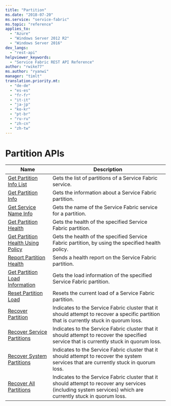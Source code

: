 ```yaml
---
title: "Partition"
ms.date: "2018-07-20"
ms.service: "service-fabric"
ms.topic: "reference"
applies_to: 
  - "Azure"
  - "Windows Server 2012 R2"
  - "Windows Server 2016"
dev_langs: 
  - "rest-api"
helpviewer_keywords: 
  - "Service Fabric REST API Reference"
author: "rwike77"
ms.author: "ryanwi"
manager: "timlt"
translation.priority.mt: 
  - "de-de"
  - "es-es"
  - "fr-fr"
  - "it-it"
  - "ja-jp"
  - "ko-kr"
  - "pt-br"
  - "ru-ru"
  - "zh-cn"
  - "zh-tw"
---
```

# Partition APIs

| Name | Description |
| --- | --- |
| [Get Partition Info List](sfclient-v63-api-getpartitioninfolist.md) | Gets the list of partitions of a Service Fabric service.<br/> |
| [Get Partition Info](sfclient-v63-api-getpartitioninfo.md) | Gets the information about a Service Fabric partition.<br/> |
| [Get Service Name Info](sfclient-v63-api-getservicenameinfo.md) | Gets the name of the Service Fabric service for a partition.<br/> |
| [Get Partition Health](sfclient-v63-api-getpartitionhealth.md) | Gets the health of the specified Service Fabric partition.<br/> |
| [Get Partition Health Using Policy](sfclient-v63-api-getpartitionhealthusingpolicy.md) | Gets the health of the specified Service Fabric partition, by using the specified health policy.<br/> |
| [Report Partition Health](sfclient-v63-api-reportpartitionhealth.md) | Sends a health report on the Service Fabric partition.<br/> |
| [Get Partition Load Information](sfclient-v63-api-getpartitionloadinformation.md) | Gets the load information of the specified Service Fabric partition.<br/> |
| [Reset Partition Load](sfclient-v63-api-resetpartitionload.md) | Resets the current load of a Service Fabric partition.<br/> |
| [Recover Partition](sfclient-v63-api-recoverpartition.md) | Indicates to the Service Fabric cluster that it should attempt to recover a specific partition that is currently stuck in quorum loss.<br/> |
| [Recover Service Partitions](sfclient-v63-api-recoverservicepartitions.md) | Indicates to the Service Fabric cluster that it should attempt to recover the specified service that is currently stuck in quorum loss.<br/> |
| [Recover System Partitions](sfclient-v63-api-recoversystempartitions.md) | Indicates to the Service Fabric cluster that it should attempt to recover the system services that are currently stuck in quorum loss.<br/> |
| [Recover All Partitions](sfclient-v63-api-recoverallpartitions.md) | Indicates to the Service Fabric cluster that it should attempt to recover any services (including system services) which are currently stuck in quorum loss.<br/> |

